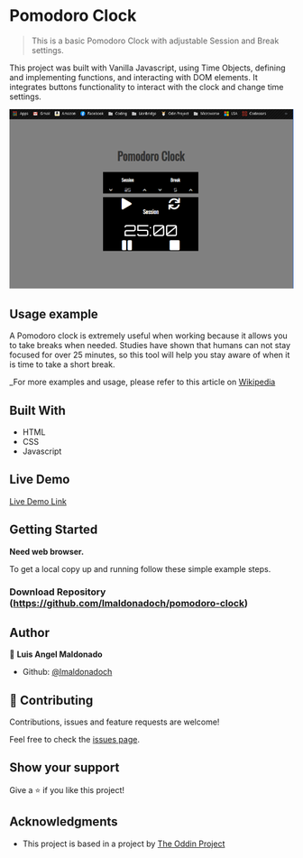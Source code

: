 # Pomodoro Clock

> This is a basic Pomodoro Clock with adjustable Session and Break settings.

This project was built with Vanilla Javascript, using Time Objects, defining and implementing functions, and interacting with DOM elements. It integrates buttons functionality to interact with the clock and change time settings.

![screenshot](images/screenshot.png)

## Usage example

A Pomodoro clock is extremely useful when working because it allows you to take breaks when needed. Studies have shown that humans can not stay focused for over 25 minutes, so this tool will help you stay aware of when it is time to take a short break.

_For more examples and usage, please refer to this article on [Wikipedia](https://en.wikipedia.org/wiki/Pomodoro_Technique]._)

## Built With

- HTML
- CSS
- Javascript

## Live Demo

[Live Demo Link](https://rawcdn.githack.com/lmaldonadoch/pomodoro-clock/7a57176f42bd89409295b71e65254731564004b2/index.html)

## Getting Started

**Need web browser.**

To get a local copy up and running follow these simple example steps.

### Download Repository (https://github.com/lmaldonadoch/pomodoro-clock)

## Author

👤 **Luis Angel Maldonado**

- Github: [@lmaldonadoch](https://github.com/lmaldonadoch)

## 🤝 Contributing

Contributions, issues and feature requests are welcome!

Feel free to check the [issues page](https://github.com/lmaldonadoch/pomodoro-clock/issues).

## Show your support

Give a ⭐️ if you like this project!

## Acknowledgments

- This project is based in a project by [The Oddin Project](https://www.theodinproject.com)
